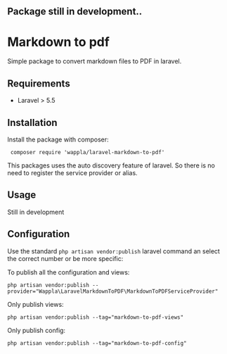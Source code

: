 ## Package still in development..

# Markdown to pdf

Simple package to convert markdown files to PDF in laravel.

## Requirements
- Laravel > 5.5

## Installation

Install the package with composer:

```
 composer require 'wappla/laravel-markdown-to-pdf'
```

This packages uses the auto discovery feature of laravel. So there is no need to register the service provider or alias.

## Usage

Still in development

## Configuration

Use the standard `php artisan vendor:publish` laravel command an select the correct number or be more specific:

To publish all the configuration and views:

```
php artisan vendor:publish --provider="Wappla\LaravelMarkdownToPDF\MarkdownToPDFServiceProvider"
```

Only publish views:

```
php artisan vendor:publish --tag="markdown-to-pdf-views"
```

Only publish config:

```
php artisan vendor:publish --tag="markdown-to-pdf-config"
```


